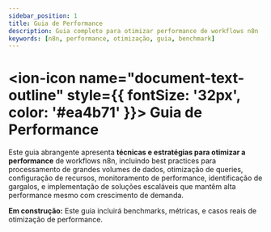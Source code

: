 ```yaml
---
sidebar_position: 1
title: Guia de Performance
description: Guia completo para otimizar performance de workflows n8n
keywords: [n8n, performance, otimização, guia, benchmark]
---
```


# <ion-icon name="document-text-outline" style={{ fontSize: '32px', color: '#ea4b71' }}></ion-icon> Guia de Performance

Este guia abrangente apresenta **técnicas e estratégias para otimizar a performance** de workflows n8n, incluindo best practices para processamento de grandes volumes de dados, otimização de queries, configuração de recursos, monitoramento de performance, identificação de gargalos, e implementação de soluções escaláveis que mantêm alta performance mesmo com crescimento de demanda.

**Em construção:** Este guia incluirá benchmarks, métricas, e casos reais de otimização de performance.
